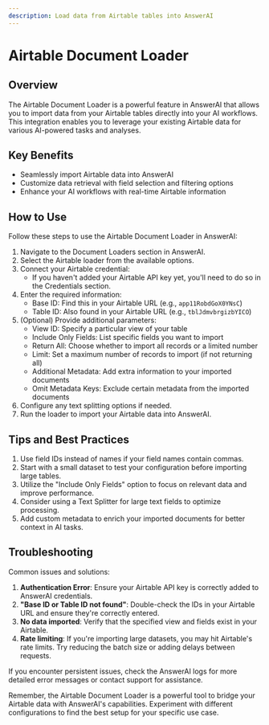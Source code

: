 ```yaml
---
description: Load data from Airtable tables into AnswerAI
---
```


# Airtable Document Loader

## Overview

The Airtable Document Loader is a powerful feature in AnswerAI that allows you to import data from your Airtable tables directly into your AI workflows. This integration enables you to leverage your existing Airtable data for various AI-powered tasks and analyses.

## Key Benefits

- Seamlessly import Airtable data into AnswerAI
- Customize data retrieval with field selection and filtering options
- Enhance your AI workflows with real-time Airtable information

## How to Use

Follow these steps to use the Airtable Document Loader in AnswerAI:

1. Navigate to the Document Loaders section in AnswerAI.
2. Select the Airtable loader from the available options.
3. Connect your Airtable credential:
   - If you haven't added your Airtable API key yet, you'll need to do so in the Credentials section.
4. Enter the required information:
   - Base ID: Find this in your Airtable URL (e.g., `app11RobdGoX0YNsC`)
   - Table ID: Also found in your Airtable URL (e.g., `tblJdmvbrgizbYICO`)
5. (Optional) Provide additional parameters:
   - View ID: Specify a particular view of your table
   - Include Only Fields: List specific fields you want to import
   - Return All: Choose whether to import all records or a limited number
   - Limit: Set a maximum number of records to import (if not returning all)
   - Additional Metadata: Add extra information to your imported documents
   - Omit Metadata Keys: Exclude certain metadata from the imported documents
6. Configure any text splitting options if needed.
7. Run the loader to import your Airtable data into AnswerAI.

<!-- TODO: Screenshot of the Airtable Document Loader configuration panel -->

## Tips and Best Practices

1. Use field IDs instead of names if your field names contain commas.
2. Start with a small dataset to test your configuration before importing large tables.
3. Utilize the "Include Only Fields" option to focus on relevant data and improve performance.
4. Consider using a Text Splitter for large text fields to optimize processing.
5. Add custom metadata to enrich your imported documents for better context in AI tasks.

## Troubleshooting

Common issues and solutions:

1. **Authentication Error**: Ensure your Airtable API key is correctly added to AnswerAI credentials.
2. **"Base ID or Table ID not found"**: Double-check the IDs in your Airtable URL and ensure they're correctly entered.
3. **No data imported**: Verify that the specified view and fields exist in your Airtable.
4. **Rate limiting**: If you're importing large datasets, you may hit Airtable's rate limits. Try reducing the batch size or adding delays between requests.

If you encounter persistent issues, check the AnswerAI logs for more detailed error messages or contact support for assistance.

Remember, the Airtable Document Loader is a powerful tool to bridge your Airtable data with AnswerAI's capabilities. Experiment with different configurations to find the best setup for your specific use case.
